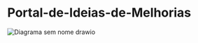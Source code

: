 # Portal-de-Ideias-de-Melhorias

![Diagrama sem nome drawio](https://github.com/user-attachments/assets/8274a0bc-d0e3-476c-a1e9-d23ef17b406c)

